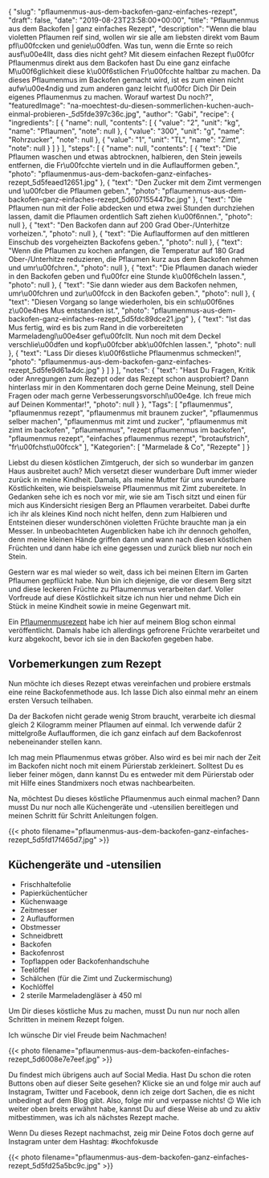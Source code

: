{
    "slug": "pflaumenmus-aus-dem-backofen-ganz-einfaches-rezept",
    "draft": false,
    "date": "2019-08-23T23:58:00+00:00",
    "title": "Pflaumenmus aus dem Backofen | ganz einfaches Rezept",
    "description": "Wenn die blau violetten Pflaumen reif sind, wollen wir sie alle am liebsten direkt vom Baum pfl\u00fccken und genie\u00dfen. Was tun, wenn die Ernte so reich ausf\u00e4llt, dass dies nicht geht? Mit diesem einfachen Rezept f\u00fcr Pflaumenmus direkt aus dem Backofen hast Du eine ganz einfache M\u00f6glichkeit diese k\u00f6stlichen Fr\u00fcchte haltbar zu machen. Da dieses Pflaumenmus im Backofen gemacht wird, ist es zum einen nicht aufw\u00e4ndig und zum anderen ganz leicht f\u00fcr Dich Dir Dein eigenes Pflaumenmus zu machen. Worauf wartest Du noch?",
    "featuredImage": "na-moechtest-du-diesen-sommerlichen-kuchen-auch-einmal-probieren-_5d5fde397c36c.jpg",
    "author": "Gabi",
    "recipe": {
        "ingredients": [
            {
                "name": null,
                "contents": [
                    {
                        "value": "2",
                        "unit": "kg",
                        "name": "Pflaumen",
                        "note": null
                    },
                    {
                        "value": "300",
                        "unit": "g",
                        "name": "Rohrzucker",
                        "note": null
                    },
                    {
                        "value": "1",
                        "unit": "TL",
                        "name": "Zimt",
                        "note": null
                    }
                ]
            }
        ],
        "steps": [
            {
                "name": null,
                "contents": [
                    {
                        "text": "Die Pflaumen waschen und etwas abtrocknen, halbieren, den Stein jeweils entfernen, die Fr\u00fcchte vierteln und in die Auflaufformen geben.",
                        "photo": "pflaumenmus-aus-dem-backofen-ganz-einfaches-rezept_5d5feaed12651.jpg"
                    },
                    {
                        "text": "Den Zucker mit dem Zimt vermengen und \u00fcber die Pflaumen geben.",
                        "photo": "pflaumenmus-aus-dem-backofen-ganz-einfaches-rezept_5d607155447bc.jpg"
                    },
                    {
                        "text": "Die Pflaumen nun mit der Folie abdecken und etwa zwei Stunden durchziehen lassen, damit die Pflaumen ordentlich Saft ziehen k\u00f6nnen.",
                        "photo": null
                    },
                    {
                        "text": "Den Backofen dann auf 200 Grad Ober-\/Unterhitze vorheizen.",
                        "photo": null
                    },
                    {
                        "text": "Die Auflaufformen auf den mittleren Einschub des vorgeheizten Backofens geben.",
                        "photo": null
                    },
                    {
                        "text": "Wenn die Pflaumen zu kochen anfangen, die Temperatur auf 180 Grad Ober-\/Unterhitze reduzieren, die Pflaumen kurz aus dem Backofen nehmen und umr\u00fchren.",
                        "photo": null
                    },
                    {
                        "text": "Die Pflaumen danach wieder in den Backofen geben und f\u00fcr eine Stunde k\u00f6cheln lassen.",
                        "photo": null
                    },
                    {
                        "text": "Sie dann wieder aus dem Backofen nehmen, umr\u00fchren und zur\u00fcck in den Backofen geben.",
                        "photo": null
                    },
                    {
                        "text": "Diesen Vorgang so lange wiederholen, bis ein sch\u00f6nes z\u00e4hes Mus entstanden ist.",
                        "photo": "pflaumenmus-aus-dem-backofen-ganz-einfaches-rezept_5d5fdc89dce21.jpg"
                    },
                    {
                        "text": "Ist das Mus fertig, wird es bis zum Rand in die vorbereiteten Marmeladengl\u00e4ser gef\u00fcllt. Nun noch mit dem Deckel verschlie\u00dfen und kopf\u00fcber abk\u00fchlen lassen.",
                        "photo": null
                    },
                    {
                        "text": "Lass Dir dieses k\u00f6stliche Pflaumenmus schmecken!",
                        "photo": "pflaumenmus-aus-dem-backofen-ganz-einfaches-rezept_5d5fe9d61a4dc.jpg"
                    }
                ]
            }
        ],
        "notes": {
            "text": "Hast Du Fragen, Kritik oder Anregungen zum Rezept oder das Rezept schon ausprobiert? Dann hinterlass mir in den Kommentaren doch gerne Deine Meinung, stell Deine Fragen oder mach gerne Verbesserungsvorschl\u00e4ge. Ich freue mich auf Deinen Kommentar!",
            "photo": null
        }
    },
    "Tags": [
        "pflaumenmus",
        "pflaumenmus rezept",
        "pflaumenmus mit braunem zucker",
        "pflaumenmus selber machen",
        "pflaumenmus mit zimt und zucker",
        "pflaumenmus mit zimt im backofen",
        "pflaumenmus",
        "rezept pflaumenmus im backofen",
        "pflaumenmus rezept",
        "einfaches pflaumenmus rezept",
        "brotaufstrich",
        "fr\u00fchst\u00fcck"
    ],
    "Kategorien": [
        "Marmelade & Co",
        "Rezepte"
    ]
}

Liebst du diesen köstlichen Zimtgeruch, der sich so wunderbar im ganzen Haus ausbreitet auch? Mich versetzt dieser wunderbare Duft immer wieder zurück in meine Kindheit. Damals, als meine Mutter für uns wunderbare Köstlichkeiten, wie beispielsweise Pflaumenmus mit Zimt zubereitete. In Gedanken sehe ich es noch vor mir, wie sie am Tisch sitzt und einen für mich aus Kindersicht riesigen Berg an Pflaumen verarbeitet. Dabei durfte ich ihr als kleines Kind noch nicht helfen, denn zum Halbieren und Entsteinen dieser wunderschönen violetten Früchte brauchte man ja ein Messer. In unbeobachteten Augenblicken habe ich ihr dennoch geholfen, denn meine kleinen Hände griffen dann und wann nach diesen köstlichen Früchten und dann habe ich eine gegessen und zurück blieb nur noch ein Stein.

Gestern war es mal wieder so weit, dass ich bei meinen Eltern im Garten Pflaumen gepflückt habe. Nun bin ich diejenige, die vor diesem Berg sitzt und diese leckeren Früchte zu Pflaumenmus verarbeiten darf. Voller Vorfreude auf diese Köstlichkeit sitze ich nun hier und nehme Dich ein Stück in meine Kindheit sowie in meine Gegenwart mit.

Ein [Pflaumenmusrezept](https://kochfokus.de/artikel/pflaumenmus/ "Pflaumenmusrezept") habe ich hier auf meinem Blog schon einmal veröffentlicht. Damals habe ich allerdings gefrorene Früchte verarbeitet und kurz abgekocht, bevor ich sie in den Backofen gegeben habe.

## Vorbemerkungen zum Rezept

Nun möchte ich dieses Rezept etwas vereinfachen und probiere erstmals eine reine Backofenmethode aus. Ich lasse Dich also einmal mehr an einem ersten Versuch teilhaben.

Da der Backofen nicht gerade wenig Strom braucht, verarbeite ich diesmal gleich 2 Kilogramm meiner Pflaumen auf einmal. Ich verwende dafür 2 mittelgroße Auflaufformen, die ich ganz einfach auf dem Backofenrost nebeneinander stellen kann.

Ich mag mein Pflaumenmus etwas gröber. Also wird es bei mir nach der Zeit im Backofen nicht noch mit einem Pürierstab zerkleinert. Solltest Du es lieber feiner mögen, dann kannst Du es entweder mit dem Pürierstab oder mit Hilfe eines Standmixers noch etwas nachbearbeiten.

Na, möchtest Du dieses köstliche Pflaumenmus auch einmal machen? Dann musst Du nur noch alle Küchengeräte und -utensilien bereitlegen und meinen Schritt für Schritt Anleitungen folgen.

{{< photo filename="pflaumenmus-aus-dem-backofen-ganz-einfaches-rezept_5d5fd17f465d7.jpg" >}}

## Küchengeräte und -utensilien

- Frischhaltefolie
- Papierküchentücher
- Küchenwaage
- Zeitmesser
- 2 Auflaufformen
- Obstmesser
- Schneidbrett
- Backofen
- Backofenrost
- Topflappen oder Backofenhandschuhe
- Teelöffel
- Schälchen (für die Zimt und Zuckermischung)
- Kochlöffel
- 2 sterile Marmeladengläser à 450 ml

Um Dir dieses köstliche Mus zu machen, musst Du nun nur noch allen Schritten in meinem Rezept folgen.

Ich wünsche Dir viel Freude beim Nachmachen!

{{< photo filename="pflaumenmus-aus-dem-backofen-einfaches-rezept_5d6008e7e7eef.jpg" >}}

Du findest mich übrigens auch auf Social Media. Hast Du schon die roten Buttons oben auf dieser Seite gesehen? Klicke sie an und folge mir auch auf Instagram, Twitter und Facebook, denn ich zeige dort Sachen, die es nicht unbedingt auf dem Blog gibt. Also, folge mir und verpasse nichts! 😉 Wie ich weiter oben breits erwähnt habe, kannst Du auf diese Weise ab und zu aktiv mitbestimmen, was ich als nächstes Rezept mache.

Wenn Du dieses Rezept nachmachst, zeig mir Deine Fotos doch gerne auf Instagram unter dem Hashtag: #kochfokusde

{{< photo filename="pflaumenmus-aus-dem-backofen-ganz-einfaches-rezept_5d5fd25a5bc9c.jpg" >}}